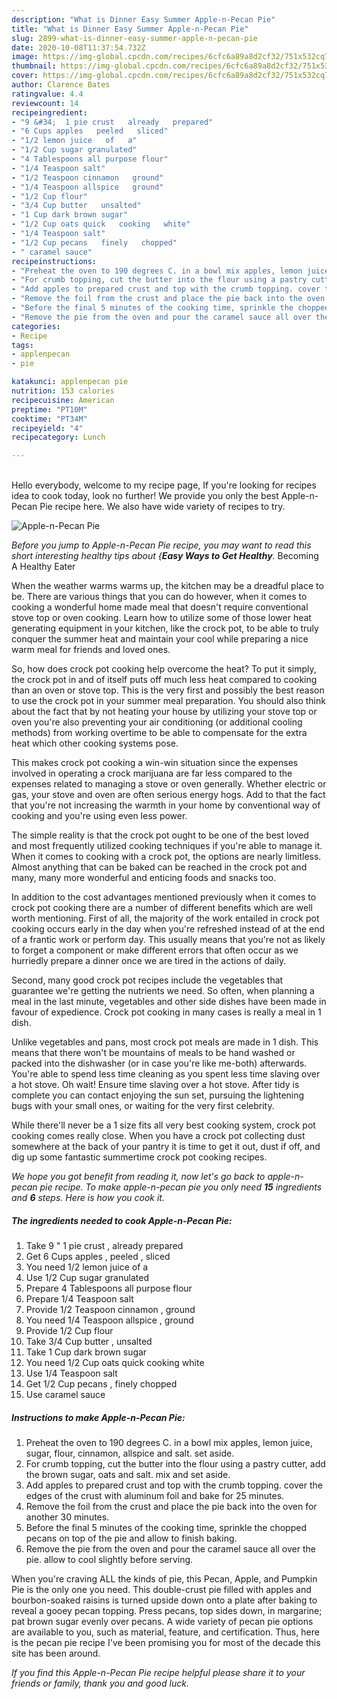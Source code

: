 ```yaml
---
description: "What is Dinner Easy Summer Apple-n-Pecan Pie"
title: "What is Dinner Easy Summer Apple-n-Pecan Pie"
slug: 2899-what-is-dinner-easy-summer-apple-n-pecan-pie
date: 2020-10-08T11:37:54.732Z
image: https://img-global.cpcdn.com/recipes/6cfc6a89a8d2cf32/751x532cq70/apple-n-pecan-pie-recipe-main-photo.jpg
thumbnail: https://img-global.cpcdn.com/recipes/6cfc6a89a8d2cf32/751x532cq70/apple-n-pecan-pie-recipe-main-photo.jpg
cover: https://img-global.cpcdn.com/recipes/6cfc6a89a8d2cf32/751x532cq70/apple-n-pecan-pie-recipe-main-photo.jpg
author: Clarence Bates
ratingvalue: 4.4
reviewcount: 14
recipeingredient:
- "9 &#34;  1 pie crust   already   prepared"
- "6 Cups apples   peeled   sliced"
- "1/2 lemon juice   of   a"
- "1/2 Cup sugar granulated"
- "4 Tablespoons all purpose flour"
- "1/4 Teaspoon salt"
- "1/2 Teaspoon cinnamon   ground"
- "1/4 Teaspoon allspice   ground"
- "1/2 Cup flour"
- "3/4 Cup butter   unsalted"
- "1 Cup dark brown sugar"
- "1/2 Cup oats quick   cooking   white"
- "1/4 Teaspoon salt"
- "1/2 Cup pecans   finely   chopped"
- " caramel sauce"
recipeinstructions:
- "Preheat the oven to 190 degrees C. in a bowl mix apples, lemon juice, sugar, flour, cinnamon, allspice and salt. set aside."
- "For crumb topping, cut the butter into the flour using a pastry cutter, add the brown sugar, oats and salt. mix and set aside."
- "Add apples to prepared crust and top with the crumb topping. cover the edges of the crust with aluminum foil and bake for 25 minutes."
- "Remove the foil from the crust and place the pie back into the oven for another 30 minutes."
- "Before the final 5 minutes of the cooking time, sprinkle the chopped pecans on top of the pie and allow to finish baking."
- "Remove the pie from the oven and pour the caramel sauce all over the pie. allow to cool slightly before serving."
categories:
- Recipe
tags:
- applenpecan
- pie

katakunci: applenpecan pie 
nutrition: 153 calories
recipecuisine: American
preptime: "PT10M"
cooktime: "PT34M"
recipeyield: "4"
recipecategory: Lunch

---
```

<br>
Hello everybody, welcome to my recipe page, If you're looking for recipes idea to cook today, look no further! We provide you only the best Apple-n-Pecan Pie recipe here. We also have wide variety of recipes to try.
<br>


![Apple-n-Pecan Pie](https://img-global.cpcdn.com/recipes/6cfc6a89a8d2cf32/751x532cq70/apple-n-pecan-pie-recipe-main-photo.jpg)

<i>Before you jump to Apple-n-Pecan Pie recipe, you may want to read this short interesting healthy tips about {<strong>Easy Ways to Get Healthy</strong>.</i>
Becoming A Healthy Eater


When the weather warms warms up, the kitchen may be a dreadful place to be. There are various things that you can do however, when it comes to cooking a wonderful home made meal that doesn't require conventional stove top or oven cooking. Learn how to utilize some of those lower heat generating equipment in your kitchen, like the crock pot, to be able to truly conquer the summer heat and maintain your cool while preparing a nice warm meal for friends and loved ones.

So, how does crock pot cooking help overcome the heat? To put it simply, the crock pot in and of itself puts off much less heat compared to cooking than an oven or stove top. This is the very first and possibly the best reason to use the crock pot in your summer meal preparation. You should also think about the fact that by not heating your house by utilizing your stove top or oven you're also preventing your air conditioning (or additional cooling methods) from working overtime to be able to compensate for the extra heat which other cooking systems pose.

This makes crock pot cooking a win-win situation since the expenses involved in operating a crock marijuana are far less compared to the expenses related to managing a stove or oven generally. Whether electric or gas, your stove and oven are often serious energy hogs. Add to that the fact that you're not increasing the warmth in your home by conventional way of cooking and you're using even less power.

 The simple reality is that the crock pot ought to be one of the best loved and most frequently utilized cooking techniques if you're able to manage it. When it comes to cooking with a crock pot, the options are nearly limitless.  Almost anything that can be baked can be reached in the crock pot and many, many more wonderful and enticing foods and snacks too.



In addition to the cost advantages mentioned previously when it comes to crock pot cooking there are a number of different benefits which are well worth mentioning. First of all, the majority of the work entailed in crock pot cooking occurs early in the day when you're refreshed instead of at the end of a frantic work or perform day. This usually means that you're not as likely to forget a component or make different errors that often occur as we hurriedly prepare a dinner once we are tired in the actions of daily.

Second, many good crock pot recipes include the vegetables that guarantee we're getting the nutrients we need. So often, when planning a meal in the last minute, vegetables and other side dishes have been made in favour of expedience. Crock pot cooking in many cases is really a meal in 1 dish.

 Unlike vegetables and pans, most crock pot meals are made in 1 dish. This means that there won't be mountains of meals to be hand washed or packed into the dishwasher (or in case you're like me-both) afterwards. You're able to spend less time cleaning as you spent less time slaving over a hot stove. Oh wait! Ensure time slaving over a hot stove. After tidy is complete you can contact enjoying the sun set, pursuing the lightening bugs with your small ones, or waiting for the very first celebrity.

While there'll never be a 1 size fits all very best cooking system, crock pot cooking comes really close. When you have a crock pot collecting dust somewhere at the back of your pantry it is time to get it out, dust if off, and dig up some fantastic summertime crock pot cooking recipes.


<i>We hope you got benefit from reading it, now let's go back to apple-n-pecan pie recipe. To make apple-n-pecan pie you only need <strong>15</strong> ingredients and <strong>6</strong> steps. Here is how you cook it.
</i>

##### The ingredients needed to cook Apple-n-Pecan Pie:

1. Take 9 &#34;  1 pie crust ,  already   prepared
1. Get 6 Cups apples ,  peeled ,  sliced
1. You need 1/2 lemon juice   of   a
1. Use 1/2 Cup sugar granulated
1. Prepare 4 Tablespoons all purpose flour
1. Prepare 1/4 Teaspoon salt
1. Provide 1/2 Teaspoon cinnamon ,  ground
1. You need 1/4 Teaspoon allspice ,  ground
1. Provide 1/2 Cup flour
1. Take 3/4 Cup butter ,  unsalted
1. Take 1 Cup dark brown sugar
1. You need 1/2 Cup oats quick   cooking   white
1. Use 1/4 Teaspoon salt
1. Get 1/2 Cup pecans ,  finely   chopped
1. Use  caramel sauce


##### Instructions to make Apple-n-Pecan Pie:

1. Preheat the oven to 190 degrees C. in a bowl mix apples, lemon juice, sugar, flour, cinnamon, allspice and salt. set aside.
1. For crumb topping, cut the butter into the flour using a pastry cutter, add the brown sugar, oats and salt. mix and set aside.
1. Add apples to prepared crust and top with the crumb topping. cover the edges of the crust with aluminum foil and bake for 25 minutes.
1. Remove the foil from the crust and place the pie back into the oven for another 30 minutes.
1. Before the final 5 minutes of the cooking time, sprinkle the chopped pecans on top of the pie and allow to finish baking.
1. Remove the pie from the oven and pour the caramel sauce all over the pie. allow to cool slightly before serving.


When you&#39;re craving ALL the kinds of pie, this Pecan, Apple, and Pumpkin Pie is the only one you need. This double-crust pie filled with apples and bourbon-soaked raisins is turned upside down onto a plate after baking to reveal a gooey pecan topping. Press pecans, top sides down, in margarine; pat brown sugar evenly over pecans. A wide variety of pecan pie options are available to you, such as material, feature, and certification. Thus, here is the pecan pie recipe I&#39;ve been promising you for most of the decade this site has been around. 

<i>If you find this Apple-n-Pecan Pie recipe helpful please share it to your friends or family, thank you and good luck.</i>
